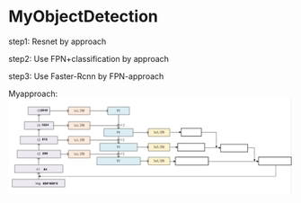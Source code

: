 # MyObjectDetection

step1: Resnet by approach

step2: Use FPN+classification by approach

step3: Use Faster-Rcnn by FPN-approach

Myapproach:
![pp](show_img\approach.png)